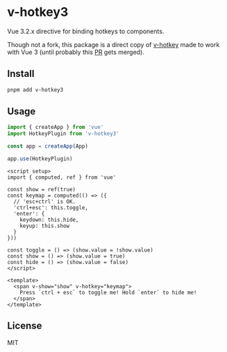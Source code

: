 # v-hotkey3

Vue 3.2.x directive for binding hotkeys to components.

Though not a fork, this package is a direct copy of [v-hotkey](https://github.com/Dafrok/v-hotkey) made to work with Vue 3 (until probably this [PR](https://github.com/Dafrok/v-hotkey/pull/48) gets merged).

## Install

```bash
pnpm add v-hotkey3
```

## Usage

```ts
import { createApp } from 'vue'
import HotkeyPlugin from 'v-hotkey3'

const app = createApp(App)

app.use(HotkeyPlugin)
```

```vue
<script setup>
import { computed, ref } from 'vue'

const show = ref(true)
const keymap = computed(() => ({
  // 'esc+ctrl' is OK.
  'ctrl+esc': this.toggle,
  'enter': {
    keydown: this.hide,
    keyup: this.show
  }
}))

const toggle = () => (show.value = !show.value)
const show = () => (show.value = true)
const hide = () => (show.value = false)
</script>

<template>
  <span v-show="show" v-hotkey="keymap">
    Press `ctrl + esc` to toggle me! Hold `enter` to hide me!
  </span>
</template>
```

## License

MIT
